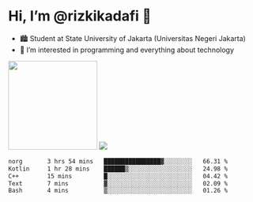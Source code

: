 # Hi, I’m @rizkikadafi 👋
- 🏙 Student at State University of Jakarta (Universitas Negeri Jakarta)
- 👀 I’m interested in programming and everything about technology
<img height="180em" src="https://github-readme-stats.vercel.app/api?username=rizkikadafi&show_icons=true&hide_border=true&&count_private=true&include_all_commits=true" />
<img src="https://github-readme-stats.vercel.app/api/top-langs/?username=rizkikadafi&show_icons=true&hide_border=true&&count_private=true&include_all_commits=true" />

<!--START_SECTION:waka-->

```txt
norg       3 hrs 54 mins   ████████████████▓░░░░░░░░   66.31 %
Kotlin     1 hr 28 mins    ██████▒░░░░░░░░░░░░░░░░░░   24.98 %
C++        15 mins         █░░░░░░░░░░░░░░░░░░░░░░░░   04.42 %
Text       7 mins          ▓░░░░░░░░░░░░░░░░░░░░░░░░   02.09 %
Bash       4 mins          ▒░░░░░░░░░░░░░░░░░░░░░░░░   01.26 %
```

<!--END_SECTION:waka-->

<!---
rizkikadafi/rizkikadafi is a ✨ special ✨ repository because its `README.md` (this file) appears on your GitHub profile.
You can click the Preview link to take a look at your changes.
--->
